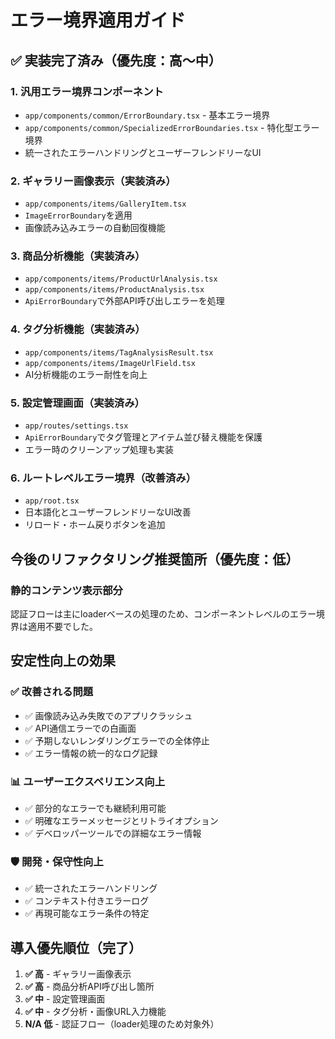 # エラー境界適用ガイド

## ✅ 実装完了済み（優先度：高〜中）

### 1. 汎用エラー境界コンポーネント

- `app/components/common/ErrorBoundary.tsx` - 基本エラー境界
- `app/components/common/SpecializedErrorBoundaries.tsx` - 特化型エラー境界
- 統一されたエラーハンドリングとユーザーフレンドリーなUI

### 2. ギャラリー画像表示（実装済み）

- `app/components/items/GalleryItem.tsx`
- `ImageErrorBoundary`を適用
- 画像読み込みエラーの自動回復機能

### 3. 商品分析機能（実装済み）

- `app/components/items/ProductUrlAnalysis.tsx`
- `app/components/items/ProductAnalysis.tsx`
- `ApiErrorBoundary`で外部API呼び出しエラーを処理

### 4. タグ分析機能（実装済み）

- `app/components/items/TagAnalysisResult.tsx`
- `app/components/items/ImageUrlField.tsx`
- AI分析機能のエラー耐性を向上

### 5. 設定管理画面（実装済み）

- `app/routes/settings.tsx`
- `ApiErrorBoundary`でタグ管理とアイテム並び替え機能を保護
- エラー時のクリーンアップ処理も実装

### 6. ルートレベルエラー境界（改善済み）

- `app/root.tsx`
- 日本語化とユーザーフレンドリーなUI改善
- リロード・ホーム戻りボタンを追加

## 今後のリファクタリング推奨箇所（優先度：低）

### 静的コンテンツ表示部分

認証フローは主にloaderベースの処理のため、コンポーネントレベルのエラー境界は適用不要でした。

## 安定性向上の効果

### ✅ 改善される問題

- ✅ 画像読み込み失敗でのアプリクラッシュ
- ✅ API通信エラーでの白画面
- ✅ 予期しないレンダリングエラーでの全体停止
- ✅ エラー情報の統一的なログ記録

### 📊 ユーザーエクスペリエンス向上

- ✅ 部分的なエラーでも継続利用可能
- ✅ 明確なエラーメッセージとリトライオプション
- ✅ デベロッパーツールでの詳細なエラー情報

### 🛡️ 開発・保守性向上

- ✅ 統一されたエラーハンドリング
- ✅ コンテキスト付きエラーログ
- ✅ 再現可能なエラー条件の特定

## 導入優先順位（完了）

1. **✅ 高** - ギャラリー画像表示
2. **✅ 高** - 商品分析API呼び出し箇所
3. **✅ 中** - 設定管理画面
4. **✅ 中** - タグ分析・画像URL入力機能
5. **N/A 低** - 認証フロー（loader処理のため対象外）
